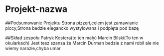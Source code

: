 # Projekt-nazwa

##Podsumowanie Projektu
Strona pizzeri,celem jest zamawianie piccy,Strona bedzie elegancko wystylowana i podpięta pod bazę

##Skład zespołu
Patryk Kostera(to ten mały)
Marcin Bilski(To ten w okularkach)
Jest tesz szansa że Marcin Durman bedzie z nami robił ale nie wiemy narazie,chyba umar
